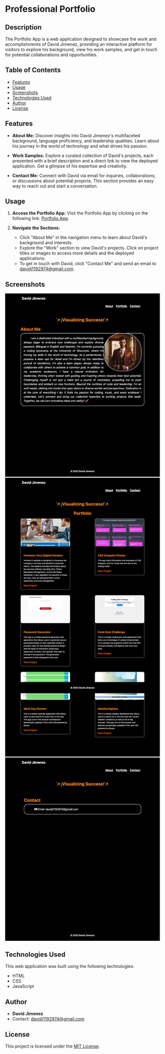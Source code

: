 
# Professional Portfolio

## Description

The Portfolio App is a web application designed to showcase the work and accomplishments of David Jimenez, providing an interactive platform for visitors to explore his background, view his work samples, and get in touch for potential collaborations and opportunities.

## Table of Contents

- [Features](#features)
- [Usage](#usage)
- [Screenshots](#screenshots)
- [Technologies Used](#technologies-used)
- [Author](#author)
- [License](#license)

## Features

- **About Me:** Discover insights into David Jimenez's multifaceted background, language proficiency, and leadership qualities. Learn about his journey in the world of technology and what drives his passion.

- **Work Samples:** Explore a curated collection of David's projects, each presented with a brief description and a direct link to view the deployed application. Get a glimpse of his expertise and creativity.

- **Contact Me:** Connect with David via email for inquiries, collaborations, or discussions about potential projects. This section provides an easy way to reach out and start a conversation.

## Usage

1. **Access the Portfolio App:** Visit the Portfolio App by clicking on the following link: [Portfolio App](https://davidj92.github.io/Professional-Portfolio/).

2. **Navigate the Sections:**
   - Click "About Me" in the navigation menu to learn about David's background and interests.
   - Explore the "Work" section to view David's projects. Click on project titles or images to access more details and the deployed applications.
   - To get in touch with David, click "Contact Me" and send an email to [davidj1192974@gmail.com](mailto:davidj1192974@gmail.com).

## Screenshots

![Website Img](/assets/images/portfolioimg.png)
![Website Img](/assets/images/portfolioimg2.png)
![Website Img](/assets/images/portfolioimg3.png)
## Technologies Used

This web application was built using the following technologies:

- HTML
- CSS
- JavaScript
## Author

- **David Jimenez**
- Contact: [davidj1192974@gmail.com](mailto:davidj1192974@gmail.com)

## License

This project is licensed under the [MIT License](LICENSE).


